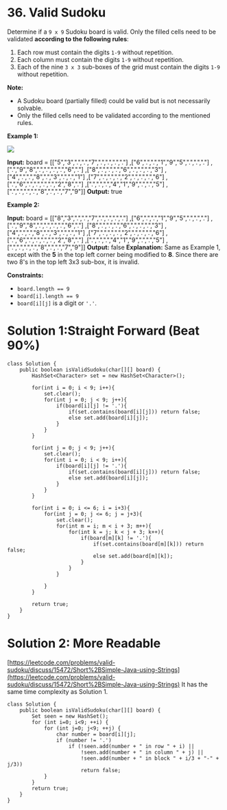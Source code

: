 # 36. Valid Sudoku
Determine if a `9 x 9`  Sudoku board is valid. Only the filled cells need to be validated **according to the following rules**:

1.  Each row must contain the digits `1-9`  without repetition.
2.  Each column must contain the digits `1-9` without repetition.
3.  Each of the nine `3 x 3`  sub-boxes of the grid must contain the digits `1-9` without repetition.

**Note:**

-   A Sudoku board (partially filled) could be valid but is not necessarily solvable.
-   Only the filled cells need to be validated according to the mentioned rules.

**Example 1:**

![](https://upload.wikimedia.org/wikipedia/commons/thumb/f/ff/Sudoku-by-L2G-20050714.svg/250px-Sudoku-by-L2G-20050714.svg.png)

**Input:** board = 
[["5","3",".",".","7",".",".",".","."]
,["6",".",".","1","9","5",".",".","."]
,[".","9","8",".",".",".",".","6","."]
,["8",".",".",".","6",".",".",".","3"]
,["4",".",".","8",".","3",".",".","1"]
,["7",".",".",".","2",".",".",".","6"]
,[".","6",".",".",".",".","2","8","."]
,[".",".",".","4","1","9",".",".","5"]
,[".",".",".",".","8",".",".","7","9"]]
**Output:** true

**Example 2:**

**Input:** board = 
[["8","3",".",".","7",".",".",".","."]
,["6",".",".","1","9","5",".",".","."]
,[".","9","8",".",".",".",".","6","."]
,["8",".",".",".","6",".",".",".","3"]
,["4",".",".","8",".","3",".",".","1"]
,["7",".",".",".","2",".",".",".","6"]
,[".","6",".",".",".",".","2","8","."]
,[".",".",".","4","1","9",".",".","5"]
,[".",".",".",".","8",".",".","7","9"]]
**Output:** false
**Explanation:** Same as Example 1, except with the **5** in the top left corner being modified to **8**. Since there are two 8's in the top left 3x3 sub-box, it is invalid.

**Constraints:**

-   `board.length == 9`
-   `board[i].length == 9`
-   `board[i][j]`  is a digit or  `'.'`.

# Solution 1:Straight Forward (Beat 90%)
```
class Solution {
    public boolean isValidSudoku(char[][] board) {
        HashSet<Character> set = new HashSet<Character>();
        
        for(int i = 0; i < 9; i++){
            set.clear();
            for(int j = 0; j < 9; j++){
                if(board[i][j] != '.'){
                    if(set.contains(board[i][j])) return false;
                    else set.add(board[i][j]);
                }
            }
        }
        
        for(int j = 0; j < 9; j++){
            set.clear();
            for(int i = 0; i < 9; i++){
                if(board[i][j] != '.'){
                    if(set.contains(board[i][j])) return false;
                    else set.add(board[i][j]);
                }
            }
        }
        
        for(int i = 0; i <= 6; i = i+3){
            for(int j = 0; j <= 6; j = j+3){
                set.clear();
                for(int m = i; m < i + 3; m++){
                    for(int k = j; k < j + 3; k++){
                        if(board[m][k] != '.'){
                            if(set.contains(board[m][k])) return false;
                            else set.add(board[m][k]);
                        }
                    }
                }
                
            }
        }
        
        return true;
    }
}
```

# Solution 2: More Readable
[https://leetcode.com/problems/valid-sudoku/discuss/15472/Short%2BSimple-Java-using-Strings](https://leetcode.com/problems/valid-sudoku/discuss/15472/Short%2BSimple-Java-using-Strings)
It has the same time complexity as Solution 1.
```
class Solution {
    public boolean isValidSudoku(char[][] board) {
        Set seen = new HashSet();
        for (int i=0; i<9; ++i) {
            for (int j=0; j<9; ++j) {
                char number = board[i][j];
                if (number != '.')
                    if (!seen.add(number + " in row " + i) ||
                        !seen.add(number + " in column " + j) ||
                        !seen.add(number + " in block " + i/3 + "-" + j/3))
                        return false;
            }
        }
        return true;
    }
}
```
